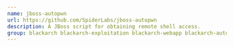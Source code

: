 ```yaml
---
name: jboss-autopwn
url: https://github.com/SpiderLabs/jboss-autopwn
description: A JBoss script for obtaining remote shell access.
group: blackarch blackarch-exploitation blackarch-webapp blackarch-automation
---
```

